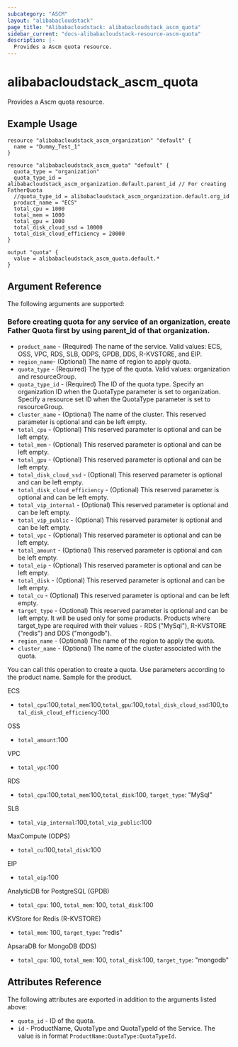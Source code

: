 ```yaml
---
subcategory: "ASCM"
layout: "alibabacloudstack"
page_title: "Alibabacloudstack: alibabacloudstack_ascm_quota"
sidebar_current: "docs-alibabacloudstack-resource-ascm-quota"
description: |-
  Provides a Ascm quota resource.
---
```


# alibabacloudstack_ascm_quota

Provides a Ascm quota resource.

## Example Usage

```
resource "alibabacloudstack_ascm_organization" "default" {
  name = "Dummy_Test_1"
}

resource "alibabacloudstack_ascm_quota" "default" {
  quota_type = "organization"
  quota_type_id = alibabacloudstack_ascm_organization.default.parent_id // For creating FatherQuota
  //quota_type_id = alibabacloudstack_ascm_organization.default.org_id
  product_name = "ECS"
  total_cpu = 1000
  total_mem = 1000
  total_gpu = 1000
  total_disk_cloud_ssd = 10000
  total_disk_cloud_efficiency = 20000
}

output "quota" {
  value = alibabacloudstack_ascm_quota.default.*
}
```
## Argument Reference

The following arguments are supported:
### Before creating quota for any service of an organization, create Father Quota first by using parent_id of that organization.

* `product_name` - (Required) The name of the service. Valid values: ECS, OSS, VPC, RDS, SLB, ODPS, GPDB, DDS, R-KVSTORE, and EIP.
* `region_name`- (Optional) The name of region to apply quota.
* `quota_type` - (Required) The type of the quota. Valid values: organization and resourceGroup.
* `quota_type_id` - (Required) The ID of the quota type. Specify an organization ID when the QuotaType parameter is set to organization. Specify a resource set ID when the QuotaType parameter is set to resourceGroup.
* `cluster_name` - (Optional) The name of the cluster. This reserved parameter is optional and can be left empty.
* `total_cpu` - (Optional) This reserved parameter is optional and can be left empty.
* `total_mem` - (Optional) This reserved parameter is optional and can be left empty.
* `total_gpu` - (Optional) This reserved parameter is optional and can be left empty.
* `total_disk_cloud_ssd` - (Optional) This reserved parameter is optional and can be left empty.
* `total_disk_cloud_efficiency` - (Optional) This reserved parameter is optional and can be left empty.
* `total_vip_internal` - (Optional) This reserved parameter is optional and can be left empty.
* `total_vip_public` - (Optional) This reserved parameter is optional and can be left empty.
* `total_vpc` - (Optional) This reserved parameter is optional and can be left empty.
* `total_amount` - (Optional) This reserved parameter is optional and can be left empty.
* `total_eip` - (Optional) This reserved parameter is optional and can be left empty.
* `total_disk` - (Optional) This reserved parameter is optional and can be left empty.
* `total_cu` - (Optional) This reserved parameter is optional and can be left empty.
* `target_type` - (Optional) This reserved parameter is optional and can be left empty. It will be used only for some products. Products where target_type are required with their values - RDS ("MySql"), R-KVSTORE ("redis") and DDS ("mongodb").
* `region_name` - (Optional)  The name of the region to apply the quota.
* `cluster_name` - (Optional)  The name of the cluster associated with the quota.

You can call this operation to create a quota. Use parameters according to the product name.
 Sample for the product.

ECS

* `total_cpu`:100,`total_mem`:100,`total_gpu`:100,`total_disk_cloud_ssd`:100,`total_disk_cloud_efficiency`:100

OSS

* `total_amount`:100


VPC

* `total_vpc`:100

RDS

* `total_cpu`:100,`total_mem`:100,`total_disk`:100, `target_type`: "MySql"

SLB

* `total_vip_internal`:100,`total_vip_public`:100

MaxCompute (ODPS)

* `total_cu`:100,`total_disk`:100

EIP

* `total_eip`:100

AnalyticDB for PostgreSQL (GPDB)

* `total_cpu`: 100, `total_mem`: 100, `total_disk`:100

KVStore for Redis (R-KVSTORE)

* `total_mem`: 100, `target_type`: "redis"

ApsaraDB for MongoDB (DDS)

* `total_cpu`: 100, `total_mem`: 100, `total_disk`:100, `target_type`: "mongodb"

## Attributes Reference

The following attributes are exported in addition to the arguments listed above:

* `quota_id` - ID of the quota. 
* `id` - ProductName, QuotaType and QuotaTypeId of the Service. The value is in format `ProductName:QuotaType:QuotaTypeId`.